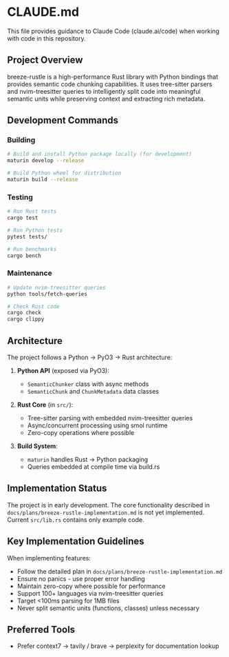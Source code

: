 # CLAUDE.md

This file provides guidance to Claude Code (claude.ai/code) when working with code in this repository.

## Project Overview

breeze-rustle is a high-performance Rust library with Python bindings that provides semantic code chunking capabilities. It uses tree-sitter parsers and nvim-treesitter queries to intelligently split code into meaningful semantic units while preserving context and extracting rich metadata.

## Development Commands

### Building
```bash
# Build and install Python package locally (for development)
maturin develop --release

# Build Python wheel for distribution
maturin build --release
```

### Testing
```bash
# Run Rust tests
cargo test

# Run Python tests
pytest tests/

# Run benchmarks
cargo bench
```

### Maintenance
```bash
# Update nvim-treesitter queries
python tools/fetch-queries

# Check Rust code
cargo check
cargo clippy
```

## Architecture

The project follows a Python → PyO3 → Rust architecture:

1. **Python API** (exposed via PyO3):
   - `SemanticChunker` class with async methods
   - `SemanticChunk` and `ChunkMetadata` data classes
   
2. **Rust Core** (in `src/`):
   - Tree-sitter parsing with embedded nvim-treesitter queries
   - Async/concurrent processing using smol runtime
   - Zero-copy operations where possible

3. **Build System**:
   - `maturin` handles Rust → Python packaging
   - Queries embedded at compile time via build.rs

## Implementation Status

The project is in early development. The core functionality described in `docs/plans/breeze-rustle-implementation.md` is not yet implemented. Current `src/lib.rs` contains only example code.

## Key Implementation Guidelines

When implementing features:
- Follow the detailed plan in `docs/plans/breeze-rustle-implementation.md`
- Ensure no panics - use proper error handling
- Maintain zero-copy where possible for performance
- Support 100+ languages via nvim-treesitter queries
- Target <100ms parsing for 1MB files
- Never split semantic units (functions, classes) unless necessary

## Preferred Tools

- Prefer context7 -> tavily / brave -> perplexity for documentation lookup